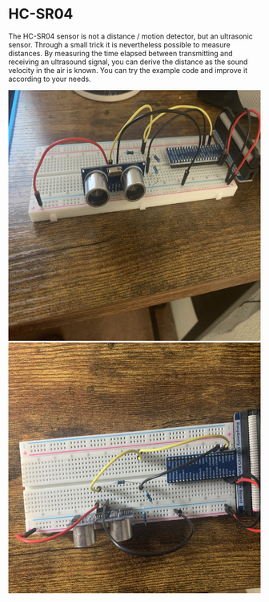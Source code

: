 # HC-SR04

The HC-SR04 sensor is not a distance / motion detector, but an ultrasonic sensor. Through a small trick it is nevertheless possible to measure distances. By measuring the time elapsed between transmitting and receiving an ultrasound signal, you can derive the distance as the sound velocity in the air is known. 
You can try the example code and improve it according to your needs.

<img src="../../img/hcsr04_1.jpg" width="750px" height="500px">

<img src="../../img/hcsr04_2.jpg" width="750px" height="500px">

